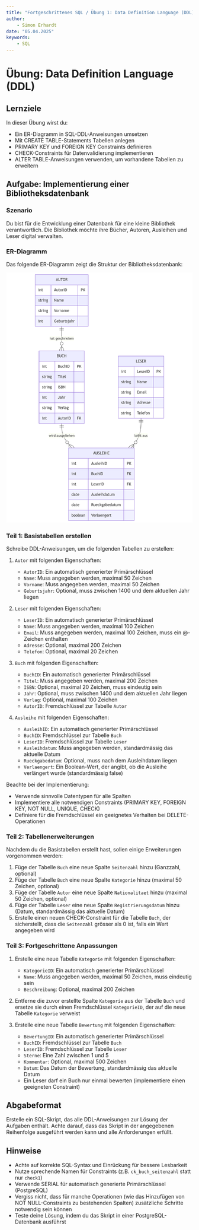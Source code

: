 ```yaml
---
title: "Fortgeschrittenes SQL / Übung 1: Data Definition Language (DDL)"
author: 
    - Simon Erhardt
date: "05.04.2025"
keywords:
    - SQL
---
```


# Übung: Data Definition Language (DDL)

## Lernziele

In dieser Übung wirst du:
- Ein ER-Diagramm in SQL-DDL-Anweisungen umsetzen
- Mit CREATE TABLE-Statements Tabellen anlegen
- PRIMARY KEY und FOREIGN KEY Constraints definieren
- CHECK-Constraints für Datenvalidierung implementieren
- ALTER TABLE-Anweisungen verwenden, um vorhandene Tabellen zu erweitern

## Aufgabe: Implementierung einer Bibliotheksdatenbank

### Szenario

Du bist für die Entwicklung einer Datenbank für eine kleine Bibliothek verantwortlich. Die Bibliothek möchte ihre Bücher, Autoren, Ausleihen und Leser digital verwalten.

### ER-Diagramm

Das folgende ER-Diagramm zeigt die Struktur der Bibliotheksdatenbank:

![](exercises/7_advanced_sql/img/bibliothek.png)

### Teil 1: Basistabellen erstellen

Schreibe DDL-Anweisungen, um die folgenden Tabellen zu erstellen:

1. `Autor` mit folgenden Eigenschaften:
   - `AutorID`: Ein automatisch generierter Primärschlüssel
   - `Name`: Muss angegeben werden, maximal 50 Zeichen
   - `Vorname`: Muss angegeben werden, maximal 50 Zeichen
   - `Geburtsjahr`: Optional, muss zwischen 1400 und dem aktuellen Jahr liegen

2. `Leser` mit folgenden Eigenschaften:
   - `LeserID`: Ein automatisch generierter Primärschlüssel
   - `Name`: Muss angegeben werden, maximal 100 Zeichen
   - `Email`: Muss angegeben werden, maximal 100 Zeichen, muss ein @-Zeichen enthalten
   - `Adresse`: Optional, maximal 200 Zeichen
   - `Telefon`: Optional, maximal 20 Zeichen

3. `Buch` mit folgenden Eigenschaften:
   - `BuchID`: Ein automatisch generierter Primärschlüssel
   - `Titel`: Muss angegeben werden, maximal 200 Zeichen
   - `ISBN`: Optional, maximal 20 Zeichen, muss eindeutig sein
   - `Jahr`: Optional, muss zwischen 1400 und dem aktuellen Jahr liegen
   - `Verlag`: Optional, maximal 100 Zeichen
   - `AutorID`: Fremdschlüssel zur Tabelle `Autor`

4. `Ausleihe` mit folgenden Eigenschaften:
   - `AusleihID`: Ein automatisch generierter Primärschlüssel
   - `BuchID`: Fremdschlüssel zur Tabelle `Buch`
   - `LeserID`: Fremdschlüssel zur Tabelle `Leser`
   - `Ausleihdatum`: Muss angegeben werden, standardmässig das aktuelle Datum
   - `Rueckgabedatum`: Optional, muss nach dem Ausleihdatum liegen
   - `Verlaengert`: Ein Boolean-Wert, der angibt, ob die Ausleihe verlängert wurde (standardmässig false)

Beachte bei der Implementierung:
- Verwende sinnvolle Datentypen für alle Spalten
- Implementiere alle notwendigen Constraints (PRIMARY KEY, FOREIGN KEY, NOT NULL, UNIQUE, CHECK)
- Definiere für die Fremdschlüssel ein geeignetes Verhalten bei DELETE-Operationen

### Teil 2: Tabellenerweiterungen

Nachdem du die Basistabellen erstellt hast, sollen einige Erweiterungen vorgenommen werden:

1. Füge der Tabelle `Buch` eine neue Spalte `Seitenzahl` hinzu (Ganzzahl, optional)
2. Füge der Tabelle `Buch` eine neue Spalte `Kategorie` hinzu (maximal 50 Zeichen, optional)
3. Füge der Tabelle `Autor` eine neue Spalte `Nationalitaet` hinzu (maximal 50 Zeichen, optional)
4. Füge der Tabelle `Leser` eine neue Spalte `Registrierungsdatum` hinzu (Datum, standardmässig das aktuelle Datum)
5. Erstelle einen neuen CHECK-Constraint für die Tabelle `Buch`, der sicherstellt, dass die `Seitenzahl` grösser als 0 ist, falls ein Wert angegeben wird

### Teil 3: Fortgeschrittene Anpassungen

1. Erstelle eine neue Tabelle `Kategorie` mit folgenden Eigenschaften:
   - `KategorieID`: Ein automatisch generierter Primärschlüssel
   - `Name`: Muss angegeben werden, maximal 50 Zeichen, muss eindeutig sein
   - `Beschreibung`: Optional, maximal 200 Zeichen

2. Entferne die zuvor erstellte Spalte `Kategorie` aus der Tabelle `Buch` und ersetze sie durch einen Fremdschlüssel `KategorieID`, der auf die neue Tabelle `Kategorie` verweist

3. Erstelle eine neue Tabelle `Bewertung` mit folgenden Eigenschaften:
   - `BewertungID`: Ein automatisch generierter Primärschlüssel
   - `BuchID`: Fremdschlüssel zur Tabelle `Buch`
   - `LeserID`: Fremdschlüssel zur Tabelle `Leser`
   - `Sterne`: Eine Zahl zwischen 1 und 5
   - `Kommentar`: Optional, maximal 500 Zeichen
   - `Datum`: Das Datum der Bewertung, standardmässig das aktuelle Datum
   - Ein Leser darf ein Buch nur einmal bewerten (implementiere einen geeigneten Constraint)


## Abgabeformat

Erstelle ein SQL-Skript, das alle DDL-Anweisungen zur Lösung der Aufgaben enthält. Achte darauf, dass das Skript in der angegebenen Reihenfolge ausgeführt werden kann und alle Anforderungen erfüllt.

## Hinweise

- Achte auf korrekte SQL-Syntax und Einrückung für bessere Lesbarkeit
- Nutze sprechende Namen für Constraints (z.B. `ck_buch_seitenzahl` statt nur `check1`)
- Verwende SERIAL für automatisch generierte Primärschlüssel (PostgreSQL)
- Vergiss nicht, dass für manche Operationen (wie das Hinzufügen von NOT NULL-Constraints zu bestehenden Spalten) zusätzliche Schritte notwendig sein können
- Teste deine Lösung, indem du das Skript in einer PostgreSQL-Datenbank ausführst
